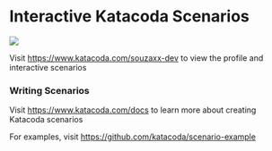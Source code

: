 # Interactive Katacoda Scenarios

[![](http://shields.katacoda.com/katacoda/souzaxx-dev/count.svg)](https://www.katacoda.com/souzaxx-dev "Get your profile on Katacoda.com")

Visit https://www.katacoda.com/souzaxx-dev to view the profile and interactive scenarios

### Writing Scenarios
Visit https://www.katacoda.com/docs to learn more about creating Katacoda scenarios

For examples, visit https://github.com/katacoda/scenario-example
